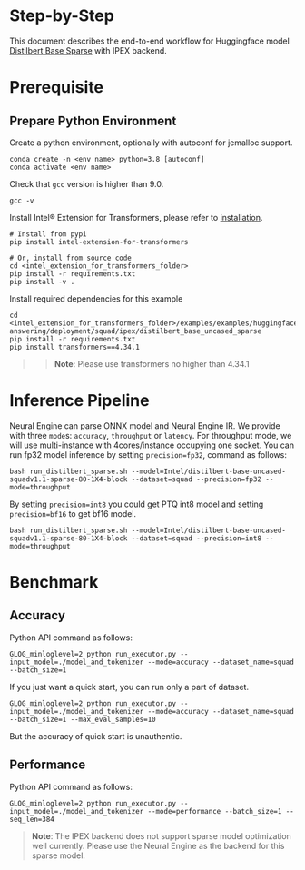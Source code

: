 Step-by-Step
======
This document describes the end-to-end workflow for Huggingface model [Distilbert Base Sparse](https://huggingface.co/Intel/distilbert-base-uncased-squadv1.1-sparse-80-1X4-block) with IPEX backend.

# Prerequisite
## Prepare Python Environment
Create a python environment, optionally with autoconf for jemalloc support.
```shell
conda create -n <env name> python=3.8 [autoconf]
conda activate <env name>
```

Check that `gcc` version is higher than 9.0.
```shell
gcc -v
```

Install Intel® Extension for Transformers, please refer to [installation](/docs/installation.md).
```shell
# Install from pypi
pip install intel-extension-for-transformers

# Or, install from source code
cd <intel_extension_for_transformers_folder>
pip install -r requirements.txt
pip install -v .
```

Install required dependencies for this example
```shell
cd <intel_extension_for_transformers_folder>/examples/examples/huggingface/pytorch/question-answering/deployment/squad/ipex/distilbert_base_uncased_sparse
pip install -r requirements.txt
pip install transformers==4.34.1
```
>>**Note**: Please use transformers no higher than 4.34.1

# Inference Pipeline
Neural Engine can parse ONNX model and Neural Engine IR. 
We provide with three `mode`s: `accuracy`, `throughput` or `latency`. For throughput mode, we will use multi-instance with 4cores/instance occupying one socket.
You can run fp32 model inference by setting `precision=fp32`, command as follows:

```shell
bash run_distilbert_sparse.sh --model=Intel/distilbert-base-uncased-squadv1.1-sparse-80-1X4-block --dataset=squad --precision=fp32 --mode=throughput
```

By setting `precision=int8` you could get PTQ int8 model and setting `precision=bf16` to get bf16 model.
```shell
bash run_distilbert_sparse.sh --model=Intel/distilbert-base-uncased-squadv1.1-sparse-80-1X4-block --dataset=squad --precision=int8 --mode=throughput
```

# Benchmark
## Accuracy
Python API command as follows:
  ```shell
  GLOG_minloglevel=2 python run_executor.py --input_model=./model_and_tokenizer --mode=accuracy --dataset_name=squad --batch_size=1
  ```
  If you just want a quick start, you can run only a part of dataset.
  ```shell
  GLOG_minloglevel=2 python run_executor.py --input_model=./model_and_tokenizer --mode=accuracy --dataset_name=squad --batch_size=1 --max_eval_samples=10
  ```
  But the accuracy of quick start is unauthentic.

## Performance
Python API command as follows:
  ```shell
  GLOG_minloglevel=2 python run_executor.py --input_model=./model_and_tokenizer --mode=performance --batch_size=1 --seq_len=384
  ```

>**Note**: The IPEX backend does not support sparse model optimization well currently. Please use the Neural Engine as the backend for this sparse model.
